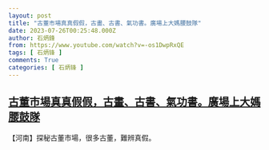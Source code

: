```yaml
---
layout: post
title: "古董市場真真假假，古畫、古書、氣功書。廣場上大媽腰鼓隊"
date: 2023-07-26T00:25:48.000Z
author: 石炳鋒
from: https://www.youtube.com/watch?v=-os1DwpRxQE
tags: [ 石炳锋 ]
comments: True
categories: [ 石炳锋 ]
---
```

<!--1690331148000-->
[古董市場真真假假，古畫、古書、氣功書。廣場上大媽腰鼓隊](https://www.youtube.com/watch?v=-os1DwpRxQE)
------

<div>
【河南】探秘古董市場，很多古董，難辨真假。
</div>
